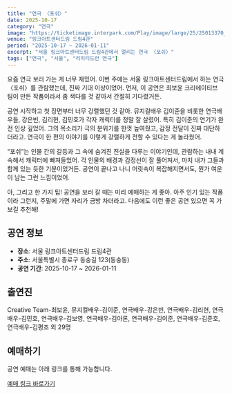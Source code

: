 ```yaml
---
title: "연극 〈포쉬〉"
date: 2025-10-17
category: "연극"
image: "https://ticketimage.interpark.com/Play/image/large/25/25013370_p.gif"
venue: "링크아트센터드림 드림4관"
period: "2025-10-17 ~ 2026-01-11"
excerpt: "서울 링크아트센터드림 드림4관에서 열리는 연극 〈포쉬〉"
tags: ["연극", "서울", "리미티드런 연극"]
---
```


요즘 연극 보러 가는 게 너무 재밌어. 이번 주에는 서울 링크아트센터드림에서 하는 연극 〈포쉬〉를 관람했는데, 진짜 기대 이상이었어. 먼저, 이 공연은 최보윤 크리에이티브 팀이 만든 작품이라서 좀 색다를 것 같아서 간절히 기다렸거든.

공연 시작하고 첫 장면부터 너무 강렬했던 것 같아. 뮤지컬배우 김이준을 비롯한 연극배우들, 강은빈, 김리현, 김민호가 각자 캐릭터를 정말 잘 살렸어. 특히 김이준의 연기가 완전 인상 깊었어. 그의 목소리가 극의 분위기를 한껏 높여줬고, 감정 전달이 진짜 대단하더라고. 연극이 한 편의 이야기를 이렇게 강렬하게 전할 수 있다는 게 놀라웠어.

“포쉬”는 인물 간의 갈등과 그 속에 숨겨진 진실을 다루는 이야기인데, 관람하는 내내 계속해서 캐릭터에 빠져들었어. 각 인물의 배경과 감정선이 잘 풀어져서, 마치 내가 그들과 함께 있는 듯한 기분이었거든. 공연이 끝나고 나니 머릿속이 복잡해지면서도, 뭔가 여운이 남는 그런 느낌이었어.

아, 그리고 한 가지 팁! 공연을 보러 갈 때는 미리 예매하는 게 좋아. 아주 인기 있는 작품이라 그런지, 주말에 가면 자리가 금방 차더라고. 다음에도 이런 좋은 공연 있으면 꼭 가보길 추천해!

## 공연 정보

- **장소**: 서울 링크아트센터드림 드림4관
- **주소**: 서울특별시 종로구 동숭길 123(동숭동)
- **공연 기간**: 2025-10-17 ~ 2026-01-11

## 출연진

Creative Team-최보윤, 뮤지컬배우-김이준, 연극배우-강은빈, 연극배우-김리현, 연극배우-김민호, 연극배우-김보영, 연극배우-김아론, 연극배우-김이준, 연극배우-김준호, 연극배우-김평조 외 29명

## 예매하기

공연 예매는 아래 링크를 통해 가능합니다.

[예매 링크 바로가기](https://tickets.interpark.com/goods/25013370)
